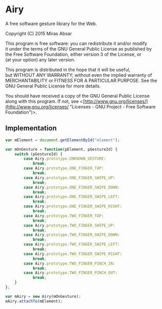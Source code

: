 # Airy
A free software gesture library for the Web.

Copyright (C) 2015  Miras Absar

This program is free software: you can redistribute it and/or modify  
it under the terms of the GNU General Public License as published by  
the Free Software Foundation, either version 3 of the License, or  
(at your option) any later version.

This program is distributed in the hope that it will be useful,  
but WITHOUT ANY WARRANTY; without even the implied warranty of  
MERCHANTABILITY or FITNESS FOR A PARTICULAR PURPOSE.  See the  
GNU General Public License for more details.

You should have received a copy of the GNU General Public License  
along with this program.  If not, see <[http://www.gnu.org/licenses/](http://www.gnu.org/licenses/ "Licenses - GNU Project - Free Software Foundation")>.

## Implementation
```javascript
var mElement = document.getElementById("element");

var mOnGesture = function(pElement, pGestureId) {
    switch (pGestureId) {
        case Airy.prototype.UNKNOWN_GESTURE:
            break;
        case Airy.prototype.ONE_FINGER_TAP:
            break;
        case Airy.prototype.ONE_FINGER_SWIPE_UP:
            break;
        case Airy.prototype.ONE_FINGER_SWIPE_DOWN:
            break;
        case Airy.prototype.ONE_FINGER_SWIPE_LEFT:
            break;
        case Airy.prototype.ONE_FINGER_SWIPE_RIGHT:
            break;
        case Airy.prototype.TWO_FINGER_TAP:
            break;
        case Airy.prototype.TWO_FINGER_SWIPE_UP:
            break;
        case Airy.prototype.TWO_FINGER_SWIPE_DOWN:
            break;
        case Airy.prototype.TWO_FINGER_SWIPE_LEFT:
            break;
        case Airy.prototype.TWO_FINGER_SWIPE_RIGHT:
            break;
        case Airy.prototype.TWO_FINGER_PINCH_IN:
            break;
        case Airy.prototype.TWO_FINGER_PINCH_OUT:
            break;
    }
};

var mAiry = new Airy(mOnGesture);
mAiry.attachTo(mElement);
```
